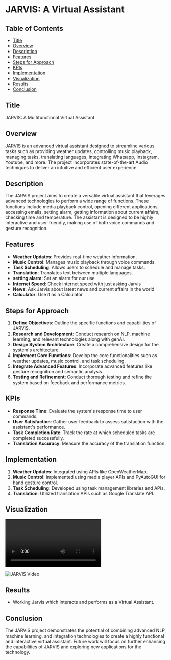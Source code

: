 # JARVIS: A Virtual Assistant

## Table of Contents
- [Title](#title)
- [Overview](#overview)
- [Description](#description)
- [Features](#features)
- [Steps for Approach](#steps-for-approach)
- [KPIs](#kpis)
- [Implementation](#implementation)
- [Visualization](#visualization)
- [Results](#results)
- [Conclusion](#conclusion)

## Title
JARVIS: A Multifunctional Virtual Assistant

## Overview
JARVIS is an advanced virtual assistant designed to streamline various tasks such as providing weather updates, controlling music playback, managing tasks, translating languages, integrating Whatsapp, Instagram, Youtube, and more. The project incorporates state-of-the-art Audio techniques to deliver an intuitive and efficient user experience.

## Description
The JARVIS project aims to create a versatile virtual assistant that leverages advanced technologies to perform a wide range of functions. These functions include media playback control, opening different applications, accessing emails, setting alarm, getting information about current affairs, checking time and temperature. The assistant is designed to be highly interactive and user-friendly, making use of both voice commands and gesture recognition.

## Features
- **Weather Updates**: Provides real-time weather information.
- **Music Control**: Manages music playback through voice commands.
- **Task Scheduling**: Allows users to schedule and manage tasks.
- **Translation**: Translates text between multiple languages.
- **setting alarm**: Set an alarm for our use
- **Internet Speed**: Check internet speed with just asking Jarvis
- **News**: Ask Jarvis about latest news and current affairs in the world
- **Calculator**: Use it as a Calculator

## Steps for Approach
1. **Define Objectives**: Outline the specific functions and capabilities of JARVIS.
2. **Research and Development**: Conduct research on NLP, machine learning, and relevant technologies along with genAI.
3. **Design System Architecture**: Create a comprehensive design for the system's architecture.
4. **Implement Core Functions**: Develop the core functionalities such as weather updates, music control, and task scheduling.
5. **Integrate Advanced Features**: Incorporate advanced features like gesture recognition and semantic analysis.
6. **Testing and Refinement**: Conduct thorough testing and refine the system based on feedback and performance metrics.

## KPIs
- **Response Time**: Evaluate the system's response time to user commands.
- **User Satisfaction**: Gather user feedback to assess satisfaction with the assistant's performance.
- **Task Completion Rate**: Track the rate at which scheduled tasks are completed successfully.
- **Translation Accuracy**: Measure the accuracy of the translation function.

## Implementation
1. **Weather Updates**: Integrated using APIs like OpenWeatherMap.
2. **Music Control**: Implemented using media player APIs and PyAutoGUI for hand gesture control.
3. **Task Scheduling**: Developed using task management libraries and APIs.
4. **Translation**: Utilized translation APIs such as Google Translate API.


## Visualization
![JARVIS Video](https://github.com/jainam0037/JARVIS--Python-project/blob/main/Video.mp4)

![JARVIS Video](https://drive.google.com/drive/u/0/my-drive)

## Results
- Working Jarvis which interacts and performs as a Virtual Assistant.

## Conclusion
The JARVIS project demonstrates the potential of combining advanced NLP, machine learning, and integration technologies to create a highly functional and interactive virtual assistant. Future work will focus on further enhancing the capabilities of JARVIS and exploring new applications for the technology.

